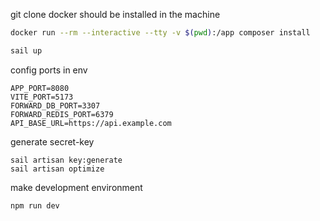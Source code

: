 git clone
docker should be installed in the machine

```bash
docker run --rm --interactive --tty -v $(pwd):/app composer install
```
```bash
sail up
```

config ports in env

```
APP_PORT=8080
VITE_PORT=5173
FORWARD_DB_PORT=3307
FORWARD_REDIS_PORT=6379
API_BASE_URL=https://api.example.com
```

generate secret-key

```
sail artisan key:generate
sail artisan optimize
```

make development environment

```
npm run dev
```

